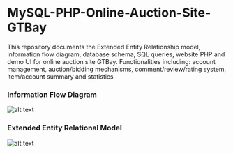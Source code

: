 # MySQL-PHP-Online-Auction-Site-GTBay
This repository documents the Extended Entity Relationship model, information flow diagram, database schema, SQL queries, website PHP and demo UI for online auction site GTBay.  Functionalities including: account management, auction/bidding mechanisms, comment/review/rating system, item/account summary and statistics

### Information Flow Diagram

![alt text](https://github.com/bigbagy/Database-MySQL/blob/master/EER/database1.png
)

### Extended Entity Relational Model
![alt text](https://github.com/bigbagy/Database-MySQL/blob/master/EER/database2.png
)


